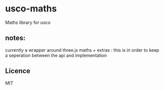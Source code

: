 usco-maths
=============
Maths library for usco

notes:
------
currently a wrapper around three.js maths + extras :
this is in order to keep a seperation between the api and implementation 

Licence
-------
MIT
